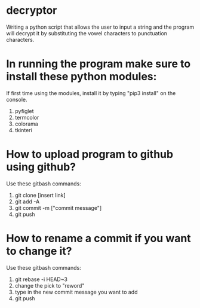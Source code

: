 # decryptor
Writing a python script that allows the user to input a string and the program will decrypt it by substituting the vowel characters to punctuation characters.

# In running the program make sure to install these python modules:
If first time using the modules, install it by typing "pip3 install" on the console.
1. pyfiglet
2. termcolor
3. colorama 
4. tkinteri

# How to upload program to github using github?
Use these gitbash commands:
1. git clone [insert link]
2. git add -A
3. git commit -m ["commit message"]
4. git push

# How to rename a commit if you want to change it?
Use these gitbash commands:
1. git rebase -i HEAD~3
2. change the pick to "reword"
3. type in the new commit message you want to add
4. git push
